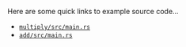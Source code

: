 Here are some quick links to example source code...
- [`multiply/src/main.rs`](https://github.com/calebwin/emu/blob/master/examples/multiply/src/main.rs)
- [`add/src/main.rs`](https://github.com/calebwin/emu/blob/master/examples/add/src/main.rs)
